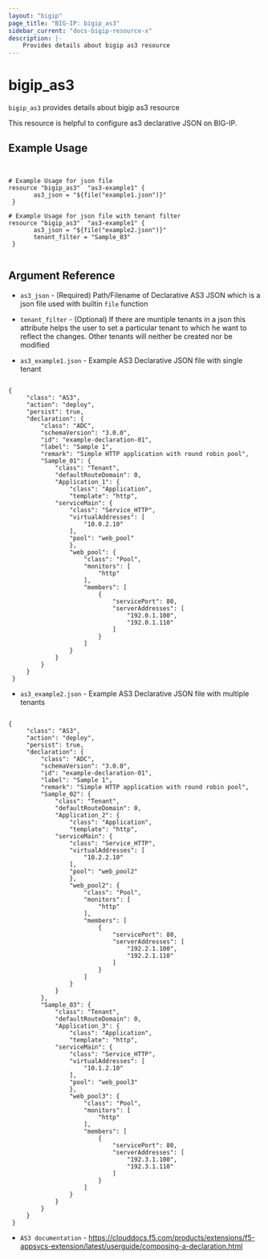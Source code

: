 ```yaml
---
layout: "bigip"
page_title: "BIG-IP: bigip_as3"
sidebar_current: "docs-bigip-resource-x"
description: |-
    Provides details about bigip as3 resource
---
```


# bigip_as3

`bigip_as3` provides details about bigip as3 resource

This resource is helpful to configure as3 declarative JSON on BIG-IP.

## Example Usage 

```hcl


# Example Usage for json file
resource "bigip_as3"  "as3-example1" {
       as3_json = "${file("example1.json")}"
 }

# Example Usage for json file with tenant filter
resource "bigip_as3"  "as3-example1" {
       as3_json = "${file("example2.json")}"
       tenant_filter = "Sample_03"
 }


```

## Argument Reference


* `as3_json` - (Required) Path/Filename of Declarative AS3 JSON which is a json file used with builtin ```file``` function

* `tenant_filter` - (Optional) If there are muntiple tenants in a json this attribute helps the user to set a particular tenant to which he want to reflect the changes. Other tenants will neither be created nor be modified 

* `as3_example1.json` - Example  AS3 Declarative JSON file with single tenant

```hcl

{
     "class": "AS3",
     "action": "deploy",
     "persist": true,
     "declaration": {
         "class": "ADC",
         "schemaVersion": "3.0.0",
         "id": "example-declaration-01",
         "label": "Sample 1",
         "remark": "Simple HTTP application with round robin pool",
         "Sample_01": {
             "class": "Tenant",
             "defaultRouteDomain": 0,
             "Application_1": {
                 "class": "Application",
                 "template": "http",
             "serviceMain": {
                 "class": "Service_HTTP",
                 "virtualAddresses": [
                     "10.0.2.10"
                 ],
                 "pool": "web_pool"
                 },
                 "web_pool": {
                     "class": "Pool",
                     "monitors": [
                         "http"
                     ],
                     "members": [
                         {
                             "servicePort": 80,
                             "serverAddresses": [
                                 "192.0.1.100",
                                 "192.0.1.110"
                             ]
                         }
                     ]
                 }
             }
         }
     }
 }

```
* `as3_example2.json` - Example  AS3 Declarative JSON file with multiple tenants

```hcl

{
     "class": "AS3",
     "action": "deploy",
     "persist": true,
     "declaration": {
         "class": "ADC",
         "schemaVersion": "3.0.0",
         "id": "example-declaration-01",
         "label": "Sample 1",
         "remark": "Simple HTTP application with round robin pool",
         "Sample_02": {
             "class": "Tenant",
             "defaultRouteDomain": 0,
             "Application_2": {
                 "class": "Application",
                 "template": "http",
             "serviceMain": {
                 "class": "Service_HTTP",
                 "virtualAddresses": [
                     "10.2.2.10"
                 ],
                 "pool": "web_pool2"
                 },
                 "web_pool2": {
                     "class": "Pool",
                     "monitors": [
                         "http"
                     ],
                     "members": [
                         {
                             "servicePort": 80,
                             "serverAddresses": [
                                 "192.2.1.100",
                                 "192.2.1.110"
                             ]
                         }
                     ]
                 }
             }
         },
         "Sample_03": {
             "class": "Tenant",
             "defaultRouteDomain": 0,
             "Application_3": {
                 "class": "Application",
                 "template": "http",
             "serviceMain": {
                 "class": "Service_HTTP",
                 "virtualAddresses": [
                     "10.1.2.10"
                 ],
                 "pool": "web_pool3"
                 },
                 "web_pool3": {
                     "class": "Pool",
                     "monitors": [
                         "http"
                     ],
                     "members": [
                         {
                             "servicePort": 80,
                             "serverAddresses": [
                                 "192.3.1.100",
                                 "192.3.1.110"
                             ]
                         }
                     ]
                 }
             }
         }
     }
 }

```

* `AS3 documentation` - https://clouddocs.f5.com/products/extensions/f5-appsvcs-extension/latest/userguide/composing-a-declaration.html

